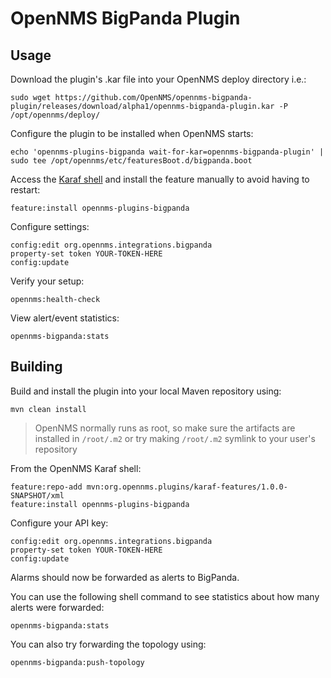 # OpenNMS BigPanda Plugin

## Usage

Download the plugin's .kar file into your OpenNMS deploy directory i.e.:
```
sudo wget https://github.com/OpenNMS/opennms-bigpanda-plugin/releases/download/alpha1/opennms-bigpanda-plugin.kar -P /opt/opennms/deploy/
```

Configure the plugin to be installed when OpenNMS starts:
```
echo 'opennms-plugins-bigpanda wait-for-kar=opennms-bigpanda-plugin' | sudo tee /opt/opennms/etc/featuresBoot.d/bigpanda.boot
```

Access the [Karaf shell](https://opennms.discourse.group/t/karaf-cli-cheat-sheet/149) and install the feature manually to avoid having to restart:
```
feature:install opennms-plugins-bigpanda
```

Configure settings:
```
config:edit org.opennms.integrations.bigpanda
property-set token YOUR-TOKEN-HERE
config:update
```

Verify your setup:
```
opennms:health-check
```

View alert/event statistics:
```
opennms-bigpanda:stats
```

## Building

Build and install the plugin into your local Maven repository using:
```
mvn clean install
```

> OpenNMS normally runs as root, so make sure the artifacts are installed in `/root/.m2` or try making `/root/.m2` symlink to your user's repository

From the OpenNMS Karaf shell:
```
feature:repo-add mvn:org.opennms.plugins/karaf-features/1.0.0-SNAPSHOT/xml
feature:install opennms-plugins-bigpanda
```

Configure your API key:
```
config:edit org.opennms.integrations.bigpanda
property-set token YOUR-TOKEN-HERE
config:update
```

Alarms should now be forwarded as alerts to BigPanda.

You can use the following shell command to see statistics about how many alerts were forwarded:
```
opennms-bigpanda:stats
```

You can also try forwarding the topology using:
```
opennms-bigpanda:push-topology
```
